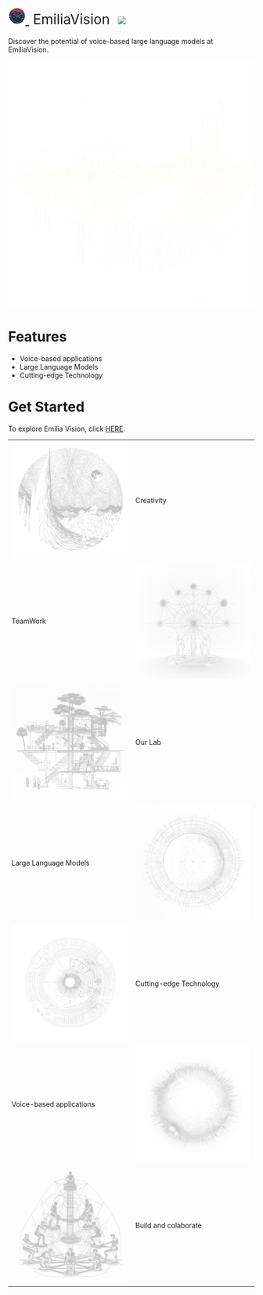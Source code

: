 <h1 style="font-weight:normal">
  <a href="https://artisanlabs.io">
    <img src="https://github.com/ArtisanLabs/.github/raw/main/profile/assets/images/logo/artisanLogo_1690404109154_0.svg" alt="Artisan Labs" width=35>
  </a>
  &nbsp;EmiliaVision&nbsp;
  <a href="https://artisanlabs.io"><img src=https://img.shields.io/badge/Artisan-Try%20Now-brightgreen.svg></a>
</h1>

Discover the potential of voice-based large language models at EmiliaVision.
<br>

<p align="center">
  <img alt="Artisan Labs Example" src="https://github.com/ArtisanLabs/.github/raw/main/profile/assets/images/banners/arpagon__voice_waveforms_diagram_outline_an_illustration_on_bla_6c9d4e43-c8a1-42a3-b53c-c5038c961667_clipdrop-enhance.webp">
</p>

Features
========
* Voice-based applications
* Large Language Models
* Cutting-edge Technology

Get Started
===========
To explore Emilia Vision, click [HERE](https://emiliavision.com).

<table>
  <tr>
    <td><img src="https://github.com/ArtisanLabs/.github/raw/main/profile/assets/images/banners/transparent/arpagon__The_Starry_Night_Vincent_van_Gogh_black_background_dia_f94eed6c-4c0a-4d0c-926d-c223be873627.webp" alt="Image 6"></td>
    <td>Creativity</td>
  </tr>
  <tr>
    <td>TeamWork</td>
    <td><img src="https://github.com/ArtisanLabs/.github/raw/main/profile/assets/images/banners/transparent/arpagon__teamwork_diagram_outline_an_illustration_on_black_back_e9fc510a-e32a-47a2-afa8-95dce579bb6e.webp" alt="Image 4"></td>
  </tr>
  <tr>
    <td><img src="https://github.com/ArtisanLabs/.github/raw/main/profile/assets/images/banners/transparent/arpagon__tree_090119c8-f80a-40c3-a4de-47a85b0cf8fa.webp" alt="Image 7"></td>
    <td>Our Lab</td>
  </tr>
  <tr>
    <td>Large Language Models</td>
    <td><img src="https://github.com/ArtisanLabs/.github/raw/main/profile/assets/images/banners/transparent/arpagon__a_white_circle_in_a_black_background_in_the_style_of_m_202bb52a-e176-407f-89f7-486034eefb47.webp" alt="Image 1"></td>
  </tr>
  <tr>
    <td><img src="https://github.com/ArtisanLabs/.github/raw/main/profile/assets/images/banners/transparent/arpagon__a_white_circle_in_a_black_background_in_the_style_of_m_8bae71ee-4bf3-4264-b4c0-4abee5490957.webp" alt="Image 2"></td>
    <td>Cutting-edge Technology</td>
  </tr>
  <tr>
    <td>Voice-based applications</td>
    <td><img src="https://github.com/ArtisanLabs/.github/raw/main/profile/assets/images/banners/transparent/arpagon__a_white_circle_in_a_black_background_in_the_style_of_m_e666ea74-835f-48af-bdd3-434c3b5ef714.webp" alt="Image 3"></td>
  </tr>
  <tr>
    <td><img src="https://github.com/ArtisanLabs/.github/raw/main/profile/assets/images/banners/transparent/arpagon__teamwork_diagram_outline_an_illustration_on_black_back_f4c0c9aa-a6f9-464c-8424-867a13971078.webp" alt="Image 5"></td>
    <td>Build and colaborate</td>
  </tr>
  <!-- <tr>
    <td><img src="https://github.com/ArtisanLabs/.github/raw/main/profile/assets/images/banners/transparent/arpagon__tree_090119c8-f80a-40c3-a4de-47a85b0cf8fa.webp" alt="Image 7"></td>
    <td>our lab</td>
  </tr> -->
  <!-- <tr>
    <td><img src="https://github.com/ArtisanLabs/.github/raw/main/profile/assets/images/banners/transparent/arpagon__voice_waveforms_diagram_outline_an_illustration_on_bla_e4a2bbed-8f3d-4471-8fef-cfb3cf2acbf1.webp" alt="Image 8"></td>
    <td>Text 8</td>
  </tr> -->
</table>
